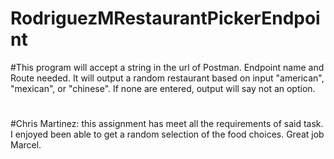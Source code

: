 # RodriguezMRestaurantPickerEndpoint
#This program will accept a string in the url of Postman. Endpoint name and Route needed. It will output a random restaurant based on input "american", "mexican", or "chinese". If none are entered, output will say not an option.
#
#Chris Martinez: this assignment has meet all the requirements of said task. I enjoyed been able to get a random selection of the food choices. Great job Marcel.
